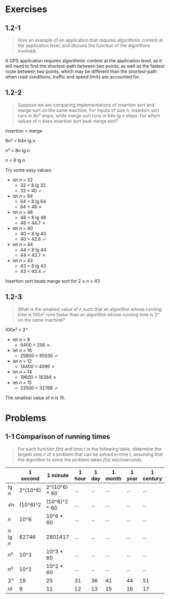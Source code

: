 # Exercises

## 1.2-1
> Give an example of an application that requires algorithmic content at the
> application level, and discuss the function of the algorithms involved.

A GPS application requires algorithmic content at the application level, as it
will need to find the shortest-path between two points, as well as the fastest
route between two points, which may be different than the shortest-path when
road conditions, traffic and speed limits are accounted for.

## 1.2-2
> Suppose we are comparing implementations of insertion sort and merge sort on
> the same machine. For inputs of size *n*, insertion sort runs in 8*n*² steps,
> while merge sort runs in 64*n* lg *n* steps. For which values of *n* does
> insertion sort beat merge sort?

insertion < merge

8*n*² < 64*n* lg *n*

*n*² < 8*n* lg *n*

*n* < 8 lg *n*

Try some easy values:
- let *n* = 32
  - 32 < 8 lg 32
  - 32 < 40 ✓
- let *n* = 64
  - 64 < 8 lg 64
  - 64 < 48 ✗
- let *n* = 48
  - 48 < 8 lg 48
  - 48 < 44.7 ✗
- let *n* = 40
  - 40 < 8 lg 40
  - 40 < 42.6 ✓
- let *n* = 44
  - 44 < 8 lg 44
  - 44 < 43.7 ✗
- let *n* = 43
  - 43 < 8 lg 43
  - 43 < 43.4 ✓

Insertion sort beats merge sort for 2 ≤ *n* ≤ 43

## 1.2-3
> What is the smallest value of *n* such that an algorithm whose running time is
> 100*n*² runs faster than an algorithm whose running time is 2*ⁿ* on the same
> machine?

100*n*² < 2*ⁿ*
- let *n* = 8
  - 6400 < 256 ✗
- let *n* = 16
  - 25600 < 65536 ✓
- let *n* = 12
  - 14400 < 4096 ✗
- let *n* = 14
  - 19600 < 16384 ✗
- let *n* = 15
  - 22500 < 32768 ✓

The smallest value of *n* is 15.

# Problems

## 1-1 Comparison of running times
> For each function *f(n)* and time *t* in the following table, determine the
> largest size *n* of a problem that can be solved in time *t*, assuming that
> the algorithm to solve the problem takes *f(n)* microseconds.

|            | 1 second    | 1 minute      | 1 hour | 1 day  | 1 month | 1 year | 1 century |
| ---------- | ----------- | ------------- | ------ | ------ | ------- | ------ | --------- |
| lg *n*     | 2^(10^6)    | 2^(10^6) * 60 | ...    | ...    | ...     | ...    | ...       |
| √*n*       | (10^6)^2    | (10^6)^2 * 60 | ...    | ...    | ...     | ...    | ...       |
| *n*        | 10^6        | 10^6 * 60     | ...    | ...    | ...     | ...    | ...       |
| *n* lg *n* | 62746       | 2801417       | ...    | ...    | ...     | ...    | ...       |
| *n*²       | 10^3        | 10^3 * 60     | ...    | ...    | ...     | ...    | ...       |
| *n*³       | 10^2        | 10^2 * 60     | ...    | ...    | ...     | ...    | ...       |
| 2*ⁿ*       | 19          | 25            | 31     | 36     | 41      | 44     | 51        |
| *n*!       | 9           | 11            | 12     | 13     | 15      | 16     | 17        |
